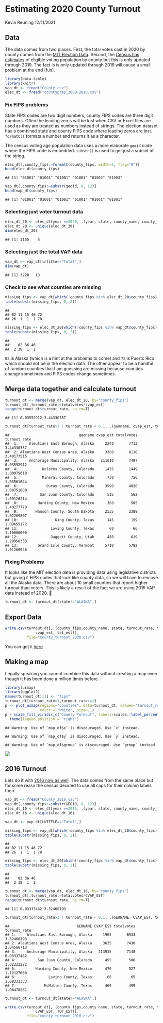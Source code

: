 Estimating 2020 County Turnout
================
Kevin Reuning
12/11/2021

## Data

The data comes from two places. First, the total votes cast in 2020 by
county comes from the [MIT Election
Data](https://dataverse.harvard.edu/dataset.xhtml?persistentId=doi:10.7910/DVN/VOQCHQ).
Second, the [Census has
estimates](https://www.census.gov/programs-surveys/decennial-census/about/voting-rights/cvap.2019.html)
of eligible voting population by county but this is only updated through
2019. The fact is is only updated through 2019 will cause a small
problem at the end (fun).

``` r
library(data.table)
library(knitr)
vap_dt <- fread("County.csv")
elec_dt <- fread("countypres_2000-2020.csv")
```

### Fix FIPS problems

State FIPS codes are two digit numbers, county FIPS codes are three
digit numbers. Often the leading zeros will be lost when CSV or Excel
files are used as they are treated as numbers instead of strings. The
election dataset has a combined state and county FIPS code where leading
zeros are lost. `formatC()` formats a number and returns it as a
character.

The census voting age population data uses a more elaborate `geoid` code
where the FIPS code is embedded. `substr()` is used to get just a subset
of the string.

``` r
elec_dt[,county_fips:=formatC(county_fips, width=5, flag="0")]
head(elec_dt$county_fips)
```

    ## [1] "01001" "01001" "01001" "01001" "01003" "01003"

``` r
vap_dt[,county_fips:=substr(geoid, 8, 12)]
head(vap_dt$county_fips)
```

    ## [1] "01001" "01001" "01001" "01001" "01001" "01001"

### Selecting just voter turnout data

``` r
elec_dt_20 <- elec_dt[year ==2020, .(year, state, county_name, county_fips, totalvotes)]
elec_dt_20 <- unique(elec_dt_20)
dim(elec_dt_20)
```

    ## [1] 3155    5

### Selecting just the total VAP data

``` r
vap_dt <- vap_dt[lntitle=="Total",]
dim(vap_dt)
```

    ## [1] 3220   13

### Check to see what counties are missing

``` r
missing_fips <- vap_dt[which(!county_fips %in% elec_dt_20$county_fips), county_fips]
table(substr(missing_fips, 0, 2))
```

    ## 
    ## 02 11 15 46 72 
    ## 26  1  1  1 78

``` r
missing_fips <- elec_dt_20[which(!county_fips %in% vap_dt$county_fips), county_fips]
table(substr(missing_fips, 0, 2))
```

    ## 
    ##    02 36 46 
    ##  2 38  1  1

`02` is Alaska (which is a hint at the problems to come) and `72` is
Puerto Rico which should not be in the election data. The other appear
to be a handful of random counties that I am guessing are missing
because counties change sometimes and FIPS codes change sometimes.

## Merge data together and calculate turnout

``` r
turnout_dt <- merge(vap_dt, elec_dt_20, by="county_fips")
turnout_dt[,turnout_rate:=totalvotes/cvap_est]
range(turnout_dt$turnout_rate, na.rm=T)
```

    ## [1] 0.03552912 3.44330357

``` r
turnout_dt[turnout_rate>1 | turnout_rate < 0.1, .(geoname, cvap_est, totalvotes, turnout_rate)]
```

    ##                                geoname cvap_est totalvotes turnout_rate
    ##  1:     Aleutians East Borough, Alaska     2240       7713   3.44330357
    ##  2: Aleutians West Census Area, Alaska     3380       8118   2.40177515
    ##  3:     Anchorage Municipality, Alaska   211010       7497   0.03552912
    ##  4:           Dolores County, Colorado     1435       1449   1.00975610
    ##  5:           Mineral County, Colorado      730        756   1.03561644
    ##  6:             Ouray County, Colorado     3990       4020   1.00751880
    ##  7:          San Juan County, Colorado      515        562   1.09126214
    ##  8:         Harding County, New Mexico      360        505   1.40277778
    ##  9:        Hanson County, South Dakota     2335       2388   1.02269807
    ## 10:                 King County, Texas      145        159   1.09655172
    ## 11:               Loving County, Texas       60         66   1.10000000
    ## 12:               Daggett County, Utah      480        619   1.28958333
    ## 13:         Grand Isle County, Vermont     5710       5782   1.01260946

### Fixing Problems

It looks like the MIT election data is providing data using legislative
districts but giving it FIPS codes that look like county data, so we
will have to remove all the Alaska data. There are about 10 small
counties that report higher turnout than voters. This is likely a result
of the fact we are using 2019 VAP data instead of 2020. :shrug:

``` r
turnout_dt <- turnout_dt[state!="ALASKA",]
```

## Export Data

``` r
write.csv(turnout_dt[,.(county_fips,county_name, state, turnout_rate, totalvotes, 
              cvap_est, tot_est)], 
          file="county_turnout_2020.csv")
```

You can get it [here](county_turnout_2020.csv)

## Making a map

Legally speaking you cannot combine this data without creating a map
even though it has been done a million times before.

``` r
library(usmap)
library(ggplot2)
names(turnout_dt)[1] <- "fips"
turnout_dt[turnout_rate>1,turnout_rate:=1]
p <- plot_usmap(regions="counties", data=turnout_dt, values="turnout_rate", 
                color = "white", size=.1) 
p + scale_fill_viridis_c("County Turnout", labels=scales::label_percent()) + 
  theme(legend.position = "right")
```

    ## Warning: Use of `map_df$x` is discouraged. Use `x` instead.

    ## Warning: Use of `map_df$y` is discouraged. Use `y` instead.

    ## Warning: Use of `map_df$group` is discouraged. Use `group` instead.

![](County_Turnout_files/figure-gfm/map-1.png)<!-- -->

## 2016 Turnout

Lets do it with [2016 now as well](county_turnout_2016.csv). The data
comes from the same place but for some reasn the census decided to use
all caps for their column labels then.

``` r
vap_dt <- fread("County_2016.csv")
vap_dt[,county_fips:=substr(GEOID, 8, 12)]
elec_dt_16 <- elec_dt[year ==2016, .(year, state, county_name, county_fips, totalvotes)]
elec_dt_16 <- unique(elec_dt_16)

vap_dt <- vap_dt[LNTITLE=="Total",]

missing_fips <- vap_dt[which(!county_fips %in% elec_dt_20$county_fips), county_fips]
table(substr(missing_fips, 0, 2))
```

    ## 
    ## 02 11 15 46 72 
    ## 26  1  1  1 78

``` r
missing_fips <- elec_dt_20[which(!county_fips %in% vap_dt$county_fips), county_fips]
table(substr(missing_fips, 0, 2))
```

    ## 
    ##    02 36 46 
    ##  2 38  1  1

``` r
turnout_dt <- merge(vap_dt, elec_dt_16, by="county_fips")
turnout_dt[,turnout_rate:=totalvotes/CVAP_EST]
range(turnout_dt$turnout_rate, na.rm=T)
```

    ## [1] 0.03337462 3.32468193

``` r
turnout_dt[turnout_rate>1 | turnout_rate < 0.1, .(GEONAME, CVAP_EST, totalvotes, turnout_rate)]
```

    ##                               GEONAME CVAP_EST totalvotes turnout_rate
    ## 1:     Aleutians East Borough, Alaska     1965       6533   3.32468193
    ## 2: Aleutians West Census Area, Alaska     3635       7436   2.04566713
    ## 3:     Anchorage Municipality, Alaska   213935       7140   0.03337462
    ## 4:          San Juan County, Colorado      495        506   1.02222222
    ## 5:         Harding County, New Mexico      470        527   1.12127660
    ## 6:               Loving County, Texas       60         65   1.08333333
    ## 7:             McMullen County, Texas      460        499   1.08478261

``` r
turnout_dt <- turnout_dt[state!="ALASKA",]

write.csv(turnout_dt[,.(county_fips,county_name, state, turnout_rate, totalvotes, 
              CVAP_EST, TOT_EST)], 
          file="county_turnout_2016.csv")
```
